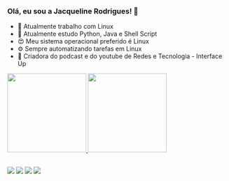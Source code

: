 ### Olá, eu sou a Jacqueline Rodrigues! 👋

- 🔭 Atualmente trabalho com Linux
- 🌱 Atualmente estudo Python, Java e Shell Script
- 😍 Meu sistema operacional preferido é Linux
- ⚙  Sempre automatizando tarefas em Linux
- 🎈 Criadora do podcast e do youtube de Redes e Tecnologia - Interface Up

 <div>
  <a href="https://github.com/Rodrigues-Jacq">
  <img height="180em" src="https://github-readme-stats.vercel.app/api?username=Rodrigues-Jacq&show_icons=true&theme=radical&include_all_commits=true&count_private=true"/>
  <img height="180em" src="https://github-readme-stats.vercel.app/api/top-langs/?username=Rodrigues-Jacq&layout=compact&langs_count=7&theme=radical"/>
</div>

##
 
<div> 
  <a href=https://www.instagram.com/interfaceup/ target="_blank"><img src="https://img.shields.io/badge/-Instagram-%23E4405F?style=for-the-badge&logo=instagram&logoColor=white" target="_blank"></a>
  <a href=https://open.spotify.com/show/3infk6lqrqcP2xJ618xD7r target="_blank"><img src=https://img.shields.io/badge/Spotify-1ED760?&style=for-the-badge&logo=spotify&logoColor=white target="_blank"></a>
  <a href=https://www.youtube.com/@interfaceup/videos target="_blank"><img src="https://img.shields.io/badge/-Instagram-%23E4405F?style=for-the-badge&logo=instagram&logoColor=white" target="_blank"></a>
  <a href=https://www.linkedin.com/in/jacqueline-rodrigues-528134197/ target="_blank"><img src=https://img.shields.io/badge/LinkedIn-0077B5?style=for-the-badge&logo=linkedin&logoColor=white target="_blank"></a>
  </div>
